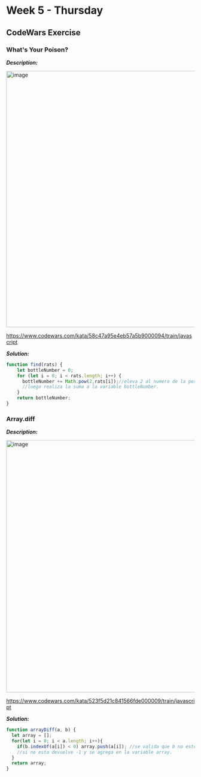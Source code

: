 # Week 5 - Thursday


## CodeWars Exercise

### What's Your Poison?

***Description:***

<img width="685" alt="image" src="https://user-images.githubusercontent.com/86013814/168191259-28187be9-8c24-49cb-895a-d10db9029512.png">

https://www.codewars.com/kata/58c47a95e4eb57a5b9000094/train/javascript

***Solution:***

``` javascript
function find(rats) {
    let bottleNumber = 0;
    for (let i = 0; i < rats.length; i++) {
      bottleNumber += Math.pow(2,rats[i]);//eleva 2 al numero de la posicion del arreglo
      //luego realiza la suma a la variable bottleNumber.
    }
    return bottleNumber;
}
```

### Array.diff

***Description:***

<img width="674" alt="image" src="https://user-images.githubusercontent.com/86013814/168191380-eac39ca4-63ed-45b2-8bec-d6a6c5483023.png">

https://www.codewars.com/kata/523f5d21c841566fde000009/train/javascript

***Solution:***

``` javascript
function arrayDiff(a, b) {
  let array = [];
  for(let i = 0; i < a.length; i++){
    if(b.indexOf(a[i]) < 0) array.push(a[i]); //se valida que b no este en la posicion i de a
    //si no esta devuelve -1 y se agrega en la variable array.
  }
  return array;
}
```
